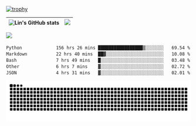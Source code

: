 [![trophy](https://github-profile-trophy.vercel.app/?username=ocss884&column=7)](https://github.com/ocss884)

| ![Lin's GitHub stats](https://github-readme-stats.vercel.app/api?username=ocss884&show_icons=true&hide_border=True&count_private=true) | ![](https://github-readme-streak-stats.herokuapp.com?user=ocss884&hide_border=true&date_format=M%20j%5B%2C%20Y%5D&ring=7EDDCF&fire=7EDDCF") |
| ------------------------------------------------------------ | ------------------------------------------------------------ |

![](https://komarev.com/ghpvc/?username=ocss884&color=brightgreen)

<!--START_SECTION:waka-->

```txt
Python             156 hrs 26 mins █████████████████▒░░░░░░░   69.54 %
Markdown           22 hrs 40 mins  ██▓░░░░░░░░░░░░░░░░░░░░░░   10.08 %
Bash               7 hrs 49 mins   █░░░░░░░░░░░░░░░░░░░░░░░░   03.48 %
Other              6 hrs 7 mins    ▓░░░░░░░░░░░░░░░░░░░░░░░░   02.72 %
JSON               4 hrs 31 mins   ▓░░░░░░░░░░░░░░░░░░░░░░░░   02.01 %
```

<!--END_SECTION:waka-->

<p align="center">
   <img src="https://github.com/ocss884/ocss884/blob/output/github-snake.svg" alt="snake">
</p>
